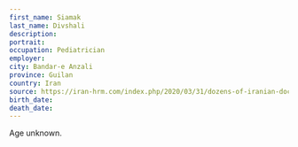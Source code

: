 ```yaml
---
first_name: Siamak
last_name: Divshali
description: 
portrait: 
occupation: Pediatrician 
employer: 
city: Bandar-e Anzali
province: Guilan
country: Iran
source: https://iran-hrm.com/index.php/2020/03/31/dozens-of-iranian-doctors-died-during-irans-coronavirus-crisis
birth_date: 
death_date: 
---
```


Age unknown.